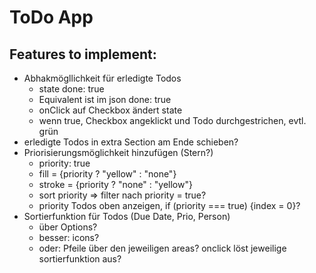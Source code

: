 # ToDo App

## Features to implement:

<ul>
<li>Abhakmögllichkeit für erledigte Todos
    <ul>
        <li>state done: true</li>
        <li>Equivalent ist im json done: true</li>
        <li>onClick auf Checkbox ändert state</li>
        <li>wenn true, Checkbox angeklickt und Todo durchgestrichen, evtl. grün</li>
    </ul>
</li>
<li>erledigte Todos in extra Section am Ende schieben?</li>
<li>Priorisierungsmöglichkeit hinzufügen (Stern?)
    <ul>
        <li>priority: true</li>
        <li>fill = {priority ? "yellow" : "none"}</li>
        <li>stroke = {priority ? "none" : "yellow"}</li>
        <li>sort priority => filter nach priority = true?</li>
        <li>priority Todos oben anzeigen, if (priority === true) {index = 0}?</li>
    </ul>
</li>
<li>Sortierfunktion für Todos (Due Date, Prio, Person)
     <ul>
        <li>über Options?</li>
        <li>besser: icons?</li>
        <li>oder: Pfeile über den jeweiligen areas? onclick löst jeweilige sortierfunktion aus?</li>
    </ul>

</li>
</ul>
